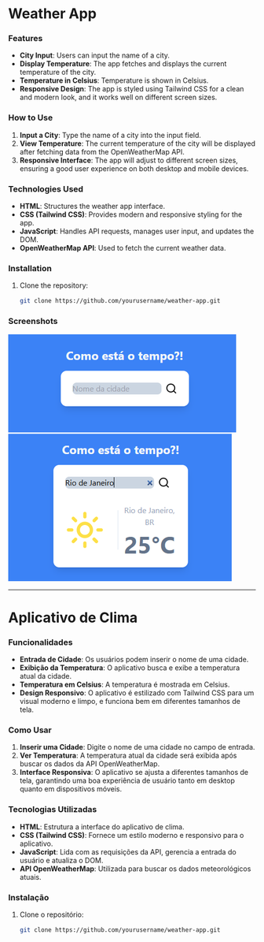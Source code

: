 # Weather App

### Features

- **City Input**: Users can input the name of a city.
- **Display Temperature**: The app fetches and displays the current temperature of the city.
- **Temperature in Celsius**: Temperature is shown in Celsius.
- **Responsive Design**: The app is styled using Tailwind CSS for a clean and modern look, and it works well on different screen sizes.

### How to Use

1. **Input a City**: Type the name of a city into the input field.
2. **View Temperature**: The current temperature of the city will be displayed after fetching data from the OpenWeatherMap API.
3. **Responsive Interface**: The app will adjust to different screen sizes, ensuring a good user experience on both desktop and mobile devices.

### Technologies Used

- **HTML**: Structures the weather app interface.
- **CSS (Tailwind CSS)**: Provides modern and responsive styling for the app.
- **JavaScript**: Handles API requests, manages user input, and updates the DOM.
- **OpenWeatherMap API**: Used to fetch the current weather data.

### Installation

1. Clone the repository:
   ```bash
   git clone https://github.com/yourusername/weather-app.git
   ```

### Screenshots

![inputcity](img/01.png)<br>
![displayweather](img/02.png)

---

# Aplicativo de Clima

### Funcionalidades

- **Entrada de Cidade**: Os usuários podem inserir o nome de uma cidade.
- **Exibição da Temperatura**: O aplicativo busca e exibe a temperatura atual da cidade.
- **Temperatura em Celsius**: A temperatura é mostrada em Celsius.
- **Design Responsivo**: O aplicativo é estilizado com Tailwind CSS para um visual moderno e limpo, e funciona bem em diferentes tamanhos de tela.

### Como Usar

1. **Inserir uma Cidade**: Digite o nome de uma cidade no campo de entrada.
2. **Ver Temperatura**: A temperatura atual da cidade será exibida após buscar os dados da API OpenWeatherMap.
3. **Interface Responsiva**: O aplicativo se ajusta a diferentes tamanhos de tela, garantindo uma boa experiência de usuário tanto em desktop quanto em dispositivos móveis.

### Tecnologias Utilizadas

- **HTML**: Estrutura a interface do aplicativo de clima.
- **CSS (Tailwind CSS)**: Fornece um estilo moderno e responsivo para o aplicativo.
- **JavaScript**: Lida com as requisições da API, gerencia a entrada do usuário e atualiza o DOM.
- **API OpenWeatherMap**: Utilizada para buscar os dados meteorológicos atuais.

### Instalação

1. Clone o repositório:
   ```bash
   git clone https://github.com/yourusername/weather-app.git
   ```
